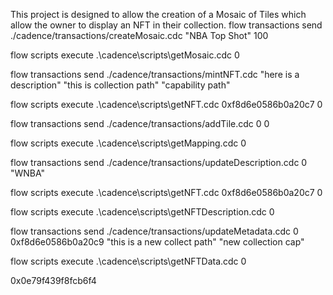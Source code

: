 This project is designed to allow the creation of a Mosaic of Tiles which allow the owner to display an NFT in their collection.
flow transactions send ./cadence/transactions/createMosaic.cdc "NBA Top Shot" 100

flow scripts execute .\cadence\scripts\getMosaic.cdc 0

flow transactions send ./cadence/transactions/mintNFT.cdc "here is a description" "this is collection path" "capability path"

flow scripts execute .\cadence\scripts\getNFT.cdc 0xf8d6e0586b0a20c7 0

flow transactions send ./cadence/transactions/addTile.cdc 0 0

flow scripts execute .\cadence\scripts\getMapping.cdc 0

flow transactions send ./cadence/transactions/updateDescription.cdc 0 "WNBA"

flow scripts execute .\cadence\scripts\getNFT.cdc 0xf8d6e0586b0a20c7 0

flow scripts execute .\cadence\scripts\getNFTDescription.cdc 0

flow transactions send ./cadence/transactions/updateMetadata.cdc 0 0xf8d6e0586b0a20c9 "this is a new collect path" "new collection cap"

flow scripts execute .\cadence\scripts\getNFTData.cdc 0

0x0e79f439f8fcb6f4
